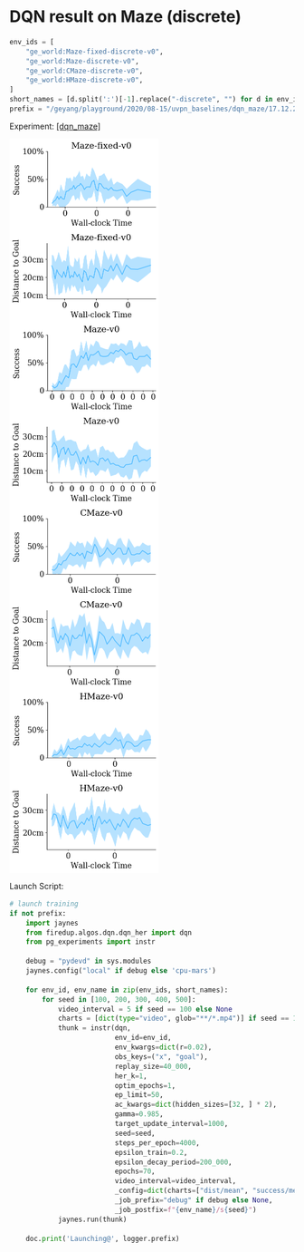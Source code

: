 
# DQN result on Maze (discrete) 

```python
env_ids = [
    "ge_world:Maze-fixed-discrete-v0",
    "ge_world:Maze-discrete-v0",
    "ge_world:CMaze-discrete-v0",
    "ge_world:HMaze-discrete-v0",
]
short_names = [d.split(':')[-1].replace("-discrete", "") for d in env_ids]
prefix = "/geyang/playground/2020/08-15/uvpn_baselines/dqn_maze/17.12.25"
```

Experiment: [[dqn_maze]](http://localhost:3001/geyang/playground/2020/08-15/uvpn_baselines/dqn_maze/17.12.25)

<div style="flex-wrap:wrap; display:flex; flex-direction:row; item-align:center;"><img style="align-self:center; zoom:50%;" src="figures/dqn_maze/Maze-fixed-v0_success.png" width="None" height="None"/><img style="align-self:center; zoom:50%;" src="figures/dqn_maze/Maze-fixed-v0_dist.png" width="None" height="None"/></div>
<div style="flex-wrap:wrap; display:flex; flex-direction:row; item-align:center;"><img style="align-self:center; zoom:50%;" src="figures/dqn_maze/Maze-v0_success.png" width="None" height="None"/><img style="align-self:center; zoom:50%;" src="figures/dqn_maze/Maze-v0_dist.png" width="None" height="None"/></div>
<div style="flex-wrap:wrap; display:flex; flex-direction:row; item-align:center;"><img style="align-self:center; zoom:50%;" src="figures/dqn_maze/CMaze-v0_success.png" width="None" height="None"/><img style="align-self:center; zoom:50%;" src="figures/dqn_maze/CMaze-v0_dist.png" width="None" height="None"/></div>
<div style="flex-wrap:wrap; display:flex; flex-direction:row; item-align:center;"><img style="align-self:center; zoom:50%;" src="figures/dqn_maze/HMaze-v0_success.png" width="None" height="None"/><img style="align-self:center; zoom:50%;" src="figures/dqn_maze/HMaze-v0_dist.png" width="None" height="None"/></div>

Launch Script: 

```python
# launch training
if not prefix:
    import jaynes
    from firedup.algos.dqn.dqn_her import dqn
    from pg_experiments import instr

    debug = "pydevd" in sys.modules
    jaynes.config("local" if debug else 'cpu-mars')

    for env_id, env_name in zip(env_ids, short_names):
        for seed in [100, 200, 300, 400, 500]:
            video_interval = 5 if seed == 100 else None
            charts = [dict(type="video", glob="**/*.mp4")] if seed == 100 else []
            thunk = instr(dqn,
                          env_id=env_id,
                          env_kwargs=dict(r=0.02),
                          obs_keys=("x", "goal"),
                          replay_size=40_000,
                          her_k=1,
                          optim_epochs=1,
                          ep_limit=50,
                          ac_kwargs=dict(hidden_sizes=[32, ] * 2),
                          gamma=0.985,
                          target_update_interval=1000,
                          seed=seed,
                          steps_per_epoch=4000,
                          epsilon_train=0.2,
                          epsilon_decay_period=200_000,
                          epochs=70,
                          video_interval=video_interval,
                          _config=dict(charts=["dist/mean", "success/mean", "EpRet/mean", *charts]),
                          _job_prefix="debug" if debug else None,
                          _job_postfix=f"{env_name}/s{seed}")
            jaynes.run(thunk)

    doc.print('Launching@', logger.prefix)
```
